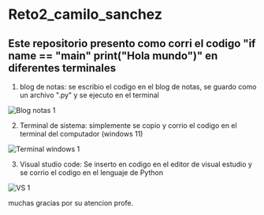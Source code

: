 # Reto2_camilo_sanchez

## Este repositorio presento como corri el codigo "if __name__ == "__main__" print("Hola mundo")" en diferentes terminales 
 

  1. blog de notas:
  se escribio el codigo en el blog de notas, se guardo como un archivo ".py" y se ejecuto en el terminal

 ![Blog notas 1](https://github.com/CJxCJ/Reto2_camilo_sanchez/assets/115903431/921ef7f9-ca5d-4b93-9670-30fbf5a3508e)

  
  2. Terminal de sistema:
  simplemente se copio y corrio el codigo en el terminal del computador (windows 11)

 ![Terminal windows 1](https://github.com/CJxCJ/Reto2_camilo_sanchez/assets/115903431/2a782af4-61e2-4358-ac43-60273cef13cf)

  3. Visual studio code:
  Se inserto en codigo en el editor de visual estudio y se corrio el codigo en el lenguaje de Python

  ![VS 1](https://github.com/CJxCJ/Reto2_camilo_sanchez/assets/115903431/47a68b64-6f54-4b33-b2b8-bd268a0b09c5)

  muchas gracias por su atencion profe.
  

